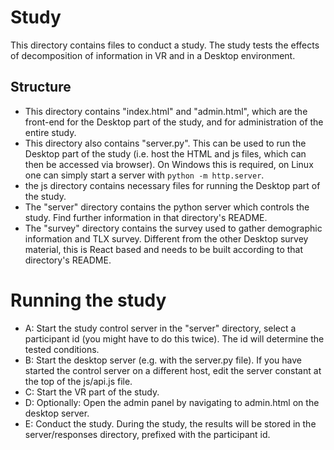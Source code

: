 # Study

This directory contains files to conduct a study. The study tests the effects of decomposition of information in VR and in a Desktop environment.

## Structure

- This directory contains "index.html" and "admin.html", which are the front-end for the Desktop part of the study, and for administration of the entire study.
- This directory also contains "server.py". This can be used to run the Desktop part of the study (i.e. host the HTML and js files, which can then be accessed via browser). On Windows this is required, on Linux one can simply start a server with `python -m http.server`.
- the js directory contains necessary files for running the Desktop part of the study.
- The "server" directory contains the python server which controls the study. Find further information in that directory's README.
- The "survey" directory contains the survey used to gather demographic information and TLX survey. Different from the other Desktop survey material, this is React based and needs to be built according to that directory's README.

# Running the study

- A: Start the study control server in the "server" directory, select a participant id (you might have to do this twice). The id will determine the tested conditions.
- B: Start the desktop server (e.g. with the server.py file). If you have started the control server on a different host, edit the server constant at the top of the js/api.js file.
- C: Start the VR part of the study.
- D: Optionally: Open the admin panel by navigating to admin.html on the desktop server.
- E: Conduct the study. During the study, the results will be stored in the server/responses directory, prefixed with the participant id.
